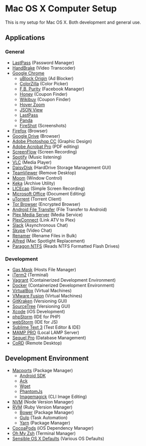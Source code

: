 # Mac OS X Computer Setup
This is my setup for Mac OS X. Both development and general use.

## Applications
### General
- [LastPass](https://www.lastpass.com/) (Password Manager)
- [HandBrake](https://handbrake.fr) (Video Transcoder)
- [Google Chrome](https://www.google.com/chrome/)
	- [uBlock Origin](https://chrome.google.com/webstore/detail/ublock-origin/cjpalhdlnbpafiamejdnhcphjbkeiagm?hl=en) (Ad Blocker)
	- [ColorZilla](http://www.colorzilla.com/chrome/) (Color Picker)
	- [F.B. Purity](http://www.fbpurity.com/) (Facebook Manager)
	- [Honey](https://chrome.google.com/webstore/detail/honey/bmnlcjabgnpnenekpadlanbbkooimhnj) (Coupon Finder)
	- [Wikibuy](https://chrome.google.com/webstore/detail/wikibuy/nenlahapcbofgnanklpelkaejcehkggg) (Coupon Finder)
	- [Hover Zoom](http://www.hoverzoom.net/)
	- [JSON View](https://chrome.google.com/webstore/detail/jsonview/chklaanhfefbnpoihckbnefhakgolnmc)
	- [LastPass](https://chrome.google.com/webstore/detail/lastpass-free-password-ma/hdokiejnpimakedhajhdlcegeplioahd)
	- [Panda](https://chrome.google.com/webstore/detail/panda-hacker-news-dribbbl/jhiocdmmaannaccoofjfmjpbfkogmnap)
	- [FireShot](https://chrome.google.com/webstore/detail/take-webpage-screenshots/mcbpblocgmgfnpjjppndjkmgjaogfceg) (Screenshots)
- [Firefox](https://www.mozilla.org/en-US/firefox/new/) (Browser)
- [Google Drive](https://www.google.com/drive/download/) (Browser)
- [Adobe Photoshop CC](http://www.photoshop.com/) (Graphic Design)
- [Adobe Acrobat Pro](https://acrobat.adobe.com/us/en/acrobat/acrobat-pro.html) (PDF editing)
- [ScreenFlow](https://www.telestream.net/screenflow/overview.htm) (Screen Recording)
- [Spotify](https://www.spotify.com/us/) (Music listening)
- [VLC](http://www.videolan.org/vlc/download-macosx.html) (Media Player)
- [DaisyDisk](https://daisydiskapp.com) (HardDrive Storage Management GUI)
- [TeamViewer](https://www.teamviewer.com/en/download/mac/) (Remove Desktop)
- [Moom](https://manytricks.com/moom/) (Window Control)
- [Keka](http://www.kekaosx.com/en/) (Archive Utility)
- [LICEcap](http://www.cockos.com/licecap/) (Simple Screen Recording)
- [Microsoft Office](https://products.office.com/en-us/mac/microsoft-office-for-mac) (Document Editing)
- [uTorrent](http://www.utorrent.com/downloads/mac) (Torrent Client)
- [Tor Browser](https://www.torproject.org/projects/torbrowser.html.en) (Encrypted Browser)
- [Android File Transfer](https://www.android.com/filetransfer/) (File Transfer to Android)
- [Plex Media Server](https://www.plex.tv/) (Media Service)
- [PlexConnect](https://github.com/iBaa/PlexConnect) (Link ATV to Plex)
- [Slack](https://slack.com/) (Asynchronous Chat)
- [Skype](https://www.skype.com/en/) (Video Chat)
- [Renamer](http://renamer.com/) (Rename Files in Bulk)
- [Alfred](https://www.alfredapp.com/) (Mac Spotlight Replacement)
- [Paragon NTFS](https://www.paragon-software.com/ufsdhome/ntfs-mac/) (Reads NTFS Formatted Flash Drives)

### Development
- [Gas Mask](https://github.com/2ndalpha/gasmask) (Hosts File Manager)
- [iTerm2](https://www.iterm2.com/) (Terminal)
- [Vagrant](https://www.vagrantup.com/) (Containerized Development Environment)
- [Docker](https://www.docker.com/community-edition) (Containerized Development Environment)
- [VirtualBox](https://www.virtualbox.org/wiki/VirtualBox) (Virtual Machines)
- [VMware Fusion](http://www.vmware.com/products/fusion.html) (Virtual Machines)
- [GitKraken](https://www.gitkraken.com/) (Versioning GUI)
- [SourceTree](https://www.sourcetreeapp.com/) (Versioning GUI)
- [Xcode](https://developer.apple.com/xcode/) (iOS Development)
- [phpStorm](https://www.jetbrains.com/phpstorm/) (IDE for PHP)
- [webStorm](https://www.jetbrains.com/webstorm) (IDE for JS)
- [Sublime Text 3](https://www.sublimetext.com/3) (Test Editor & IDE)
- [MAMP PRO](https://www.mamp.info/en/mamp-pro/) (Local LAMP Server)
- [Sequel Pro](https://www.sequelpro.com/) (Database Management)
- [CoRD](http://cord.sourceforge.net/) (Remote Desktop)

## Development Environment
- [Macports](https://www.macports.org/) (Package Manager)
	- [Android SDK](http://brewformulas.org/Android-sdk)
	- [Ack](http://brewformulas.org/Ack)
	- [Wget](http://brewformulas.org/Wget)
	- [PhantomJs](http://phantomjs.org/)
	- [Imagemagick](http://brewformulas.org/Imagemagick) (CLI Image Editing)
- [NVM](https://github.com/creationix/nvm) (Node Version Manager)
- [RVM](https://rvm.io/) (Ruby Version Manager)
	- [Bower](https://bower.io/) (Package Manager)
	- [Gulp](http://gulpjs.com/) (Task Automation)
	- [Yarn](https://yarnpkg.com/en/) (Package Manager)
- [CocoaPods](https://cocoapods.org/) (iOS Dependency Manager)
- [Oh My Zsh](http://ohmyz.sh/) (Terminal Manager)
- [Sensible OS X Defaults](https://github.com/mathiasbynens/dotfiles/blob/master/.osx) (Various OS Defaults)
